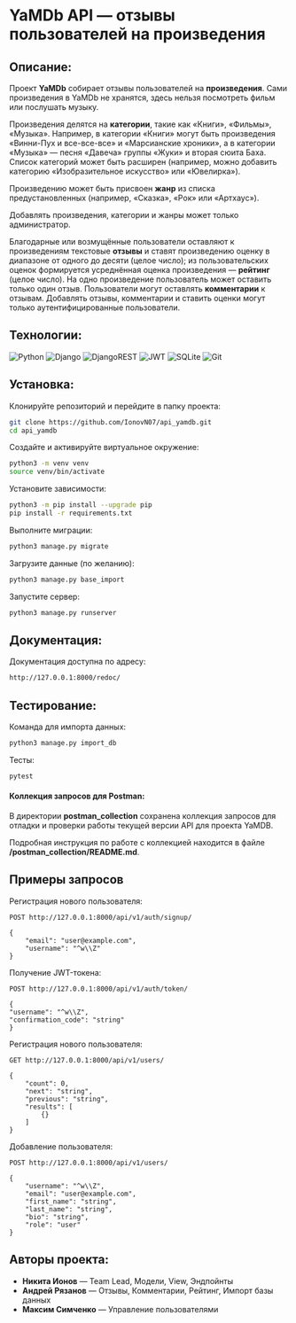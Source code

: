 # YaMDb API — отзывы пользователей на произведения

## Описание:

Проект **YaMDb** собирает отзывы пользователей на **произведения**. Сами произведения в YaMDb не хранятся, 
здесь нельзя посмотреть фильм или послушать музыку.

Произведения делятся на **категории**, такие как «Книги», «Фильмы», «Музыка». Например, в категории 
«Книги» могут быть произведения «Винни-Пух и все-все-все» и «Марсианские хроники», а в категории 
«Музыка» — песня «Давеча» группы «Жуки» и вторая сюита Баха. Список категорий может быть расширен 
(например, можно добавить категорию «Изобразительное искусство» или «Ювелирка»). 

Произведению может быть присвоен **жанр** из списка предустановленных (например, «Сказка», «Рок» или 
«Артхаус»). 

Добавлять произведения, категории и жанры может только администратор.

Благодарные или возмущённые пользователи оставляют к произведениям текстовые **отзывы** и ставят 
произведению оценку в диапазоне от одного до десяти (целое число); из пользовательских оценок 
формируется усреднённая оценка произведения — **рейтинг** (целое число). На одно произведение 
пользователь может оставить только один отзыв.
Пользователи могут оставлять **комментарии** к отзывам.
Добавлять отзывы, комментарии и ставить оценки могут только аутентифицированные пользователи.

## Технологии:

![Python](https://img.shields.io/badge/python-3670A0?style=for-the-badge&logo=python&logoColor=ffdd54)
![Django](https://img.shields.io/badge/django-%23092E20.svg?style=for-the-badge&logo=django&logoColor=white)
![DjangoREST](https://img.shields.io/badge/DJANGO-REST-ff1709?style=for-the-badge&logo=django&logoColor=white&color=ff1709&labelColor=gray)
![JWT](https://img.shields.io/badge/JWT-black?style=for-the-badge&logo=JSON%20web%20tokens)
![SQLite](https://img.shields.io/badge/sqlite-%2307405e.svg?style=for-the-badge&logo=sqlite&logoColor=white)
![Git](https://img.shields.io/badge/git-%23F05033.svg?style=for-the-badge&logo=git&logoColor=white)

## Установка:

Клонируйте репозиторий и перейдите в папку проекта:

```bash
git clone https://github.com/IonovN07/api_yamdb.git
cd api_yamdb
```

Создайте и активируйте виртуальное окружение:

```bash
python3 -m venv venv
source venv/bin/activate
```

Установите зависимости:

```bash
python3 -m pip install --upgrade pip
pip install -r requirements.txt
```

Выполните миграции:

```bash
python3 manage.py migrate
```

Загрузите данные (по желанию):

```bash
python3 manage.py base_import
```

Запустите сервер:

```bash
python3 manage.py runserver
```

## Документация:

Документация доступна по адресу:

```bash
http://127.0.0.1:8000/redoc/
```

## Тестирование:

Команда для импорта данных:

```bash
python3 manage.py import_db
```
Тесты: 

```bash
pytest
```

#### Коллекция запросов для Postman:
В директории **postman_collection** сохранена коллекция 
запросов для отладки и проверки работы текущей версии 
API для проекта YaMDB.

Подробная инструкция по работе с коллекцией находится в файле 
**/postman_collection/README.md**.

## Примеры запросов

Регистрация нового пользователя:
```code
POST http://127.0.0.1:8000/api/v1/auth/signup/

{
    "email": "user@example.com",
    "username": "^w\\Z"
}
```

Получение JWT-токена:
```code
POST http://127.0.0.1:8000/api/v1/auth/token/

{
"username": "^w\\Z",
"confirmation_code": "string"
}
```

Регистрация нового пользователя:
```code
GET http://127.0.0.1:8000/api/v1/users/

{
    "count": 0,
    "next": "string",
    "previous": "string",
    "results": [
        {}
    ]
}
```

Добавление пользователя:
```code
POST http://127.0.0.1:8000/api/v1/users/

{
    "username": "^w\\Z",
    "email": "user@example.com",
    "first_name": "string",
    "last_name": "string",
    "bio": "string",
    "role": "user"
}
```

## Авторы проекта:

- **Никита Ионов** — Team Lead, Модели, View, Эндпойнты
- **Андрей Рязанов** — Отзывы, Комментарии, Рейтинг, Импорт базы данных  
- **Максим Симченко** — Управление пользователями
